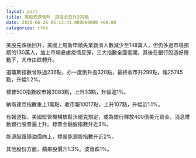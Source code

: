 ```yaml
---
layout: post
title: 美股先跌後升　道指全日升299點
date: 2020-06-26 05:13:41.000000000 +08:00
categories: rthk
---
```


美股先跌後回升，美國上周新申領失業救濟人數減少至148萬人，但仍多過市場預期的130萬人，加上市場憂慮疫情反彈，三大指數全面低開，其後在銀行股造好帶動下，大市由跌轉升。

道瓊斯指數曾跌過236點，亦一度倒升逾320點，最終收市升299點，報25745點，升幅1.2%。

標普500指數收市報3083點，上升33點，升幅逾1%。

納斯達克指數重上1萬點，收市報10017點，上升107點，升幅近1.1%。

有報道指，美國監管機構放鬆沃爾克規定，或為銀行釋放400億美元資金，消息推動銀行股普遍上升。標普金融股指數升近3%。

能源股跟隨油價向上，標普能源股指數升近2%。

其他股份方面，蘋果股價升1.3%。波音跌1%。
